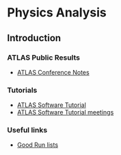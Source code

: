 # Physics Analysis

## Introduction

### ATLAS Public Results

* [ATLAS Conference Notes](https://twiki.cern.ch/twiki/bin/view/AtlasPublic/CONFnotes)

### Tutorials

* [ATLAS Software Tutorial](https://atlassoftwaredocs.web.cern.ch/ABtutorial/)
* [ATLAS Software Tutorial meetings](https://indico.cern.ch/category/397/)

### Useful links

* [Good Run lists](https://twiki.cern.ch/twiki/bin/viewauth/AtlasProtected/GoodRunListsForAnalysisRun2)

